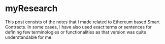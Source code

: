 # myResearch

This post consists of the notes that I made related to Ethereum based Smart Contracts. In some cases, I have also used exact terms or sentences for defining 
few terminologies or functionalities as that version was quite understandable for me. 
